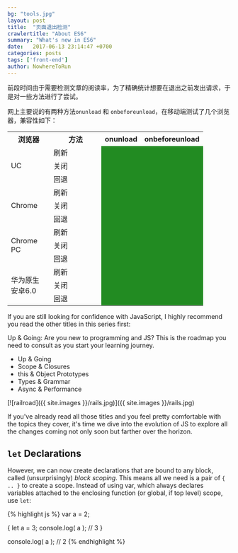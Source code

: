 ```yaml
---
bg: "tools.jpg"
layout: post
title:  "页面退出检测"
crawlertitle: "About ES6"
summary: "What's new in ES6"
date:   2017-06-13 23:14:47 +0700
categories: posts
tags: ['front-end']
author: NowhereToRun
---
```

前段时间由于需要检测文章的阅读率，为了精确统计想要在退出之前发出请求，于是对一些方法进行了尝试。

网上主要说的有两种方法`onunload` 和 `onbeforeunload`，在移动端测试了几个浏览器，兼容性如下：

<table>
<tbody>
    <tr>
        <th style="width: 80px;">浏览器</th>
        <th style="width: 100px;">方法</th>
        <th style="width: 50px;">onunload</th>
        <th style="width: 50px;">onbeforeunload</th>
    </tr>
    <tr>
        <td rowspan="3"><font>UC</font></td>
        <td>刷新</td>
        <td bgcolor="ForestGreen"></td>
        <td bgcolor="ForestGreen"></td>
    </tr>
    <tr>
        <td>关闭</td>
        <td bgcolor="ForestGreen"></td>
        <td bgcolor="ForestGreen"></td>
    </tr>
    <tr>
        <td>回退</td>
        <td bgcolor="ForestGreen"></td>
        <td bgcolor="ForestGreen"></td>
    </tr>
    <tr>
        <td rowspan="3"><font>Chrome</font></td>
        <td>刷新</td>
        <td bgcolor="ForestGreen"></td>
        <td bgcolor="ForestGreen"></td>
    </tr>
    <tr>
        <td>关闭</td>
        <td bgcolor="ForestGreen"></td>
        <td bgcolor="ForestGreen"></td>
    </tr>
    <tr>
        <td>回退</td>
        <td bgcolor="ForestGreen"></td>
        <td bgcolor="ForestGreen"></td>
    </tr>
    <tr>
        <td rowspan="3"><font>Chrome PC</font></td>
        <td>刷新</td>
        <td bgcolor="ForestGreen"></td>
        <td bgcolor="ForestGreen"></td>
    </tr>
    <tr>
        <td>关闭</td>
        <td bgcolor="ForestGreen"></td>
        <td bgcolor="ForestGreen"></td>
    </tr>
    <tr>
        <td>回退</td>
        <td bgcolor="ForestGreen"></td>
        <td bgcolor="ForestGreen"></td>
    </tr>
        <tr>
        <td rowspan="3"><font>华为原生 安卓6.0</font></td>
        <td>刷新</td>
        <td bgcolor="ForestGreen"></td>
        <td bgcolor="ForestGreen"></td>
    </tr>
    <tr>
        <td>关闭</td>
        <td bgcolor="ForestGreen"></td>
        <td bgcolor="ForestGreen"></td>
    </tr>
    <tr>
        <td>回退</td>
        <td bgcolor="ForestGreen"></td>
        <td bgcolor="ForestGreen"></td>
    </tr>
</tbody>
</table>
If you are still looking for confidence with JavaScript, I highly recommend you read the other titles in this series first:

Up & Going: Are you new to programming and JS? This is the roadmap you need to consult as you start your learning journey.

- Up & Going
- Scope & Closures
- this & Object Prototypes
- Types & Grammar
- Async & Performance

[![railroad]({{ site.images }}/rails.jpg)]({{ site.images }}/rails.jpg)

If you've already read all those titles and you feel pretty comfortable with the topics they cover, it's time we dive into the evolution of JS to explore all the changes coming not only soon but farther over the horizon.

## `let` Declarations

However, we can now create declarations that are bound to any block, called (unsurprisingly) *block scoping*. This means all we need is a pair of `{ .. }` to create a scope. Instead of using var, which always declares variables attached to the enclosing function (or global, if top level) scope, use `let`:

{% highlight js %}
var a = 2;

{
    let a = 3;
    console.log( a );   // 3
}

console.log( a );       // 2
{% endhighlight %}
